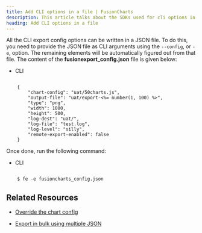 ```yaml
---
title: Add CLI options in a file | FusionCharts
description: This article talks about the SDKs used for cli options in a file.
heading: Add CLI options in a file
---
```


All the CLI export config options can be written in a JSON file. To do this, you need to provide the JSON file as CLI arguments using the `--config`, or `-e`, option. The remaining elements will be automatically figured out from that file.
The content of the __fusionexport_config.json__ file is given below:

<div class="code-wrapper">
<ul class="code-tabs">
    <li class="active"><a data-toggle="cli">CLI</a></li>
</ul>

<div class="tab-content">
<div class="tab cli-tab active">
<pre><code class="custom-hlc language-json">
	{
		"chart-config": "uat/50charts.js",
		"output-file": "uat/export-<%= number(1, 100) %>",
		"type": "png",
		"width": 1000,
		"height": 500,
		"log-dest": "uat/",
		"log-file": "test.log",
		"log-level": "silly",
		"remote-export-enabled": false
	}
</code></pre>
</div>
</div>
</div>

Once done, run the following command:

<div class="code-wrapper">
<ul class="code-tabs">
    <li class="active"><a data-toggle="cli">CLI</a></li>
</ul>

<div class="tab-content">
<div class="tab cli-tab active">
<pre><code class="custom-hlc language-bash">
	$ fe -e fusioncharts_config.json
</code></pre>
</div>
</div>
</div>

## Related Resources

* [Override the chart config](/exporting-charts/using-fusionexport/tutorials/override-the-chart-config)

* [Export in bulk using multiple JSON](/exporting-charts/using-fusionexport/tutorials/export-in-bulk-using-multiple-js-json-files)